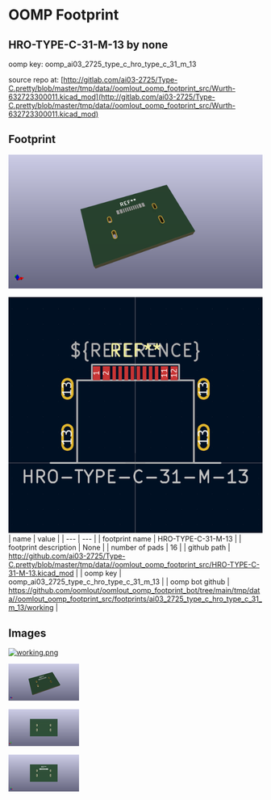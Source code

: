 # OOMP Footprint  
## HRO-TYPE-C-31-M-13  by none  
  
oomp key: oomp_ai03_2725_type_c_hro_type_c_31_m_13  
  
source repo at: [http://gitlab.com/ai03-2725/Type-C.pretty/blob/master/tmp/data//oomlout_oomp_footprint_src/Wurth-632723300011.kicad_mod](http://gitlab.com/ai03-2725/Type-C.pretty/blob/master/tmp/data//oomlout_oomp_footprint_src/Wurth-632723300011.kicad_mod)  
## Footprint  
  
[![working_kicad_pcb_3d.png](working_kicad_pcb_3d_600.png)](working_kicad_pcb_3d.png)  
  
[![working.png](working_600.png)](working.png)  
| name | value | 
| --- | --- | 
| footprint name | HRO-TYPE-C-31-M-13 | 
| footprint description | None | 
| number of pads | 16 | 
| github path | http://github.com/ai03-2725/Type-C.pretty/blob/master/tmp/data//oomlout_oomp_footprint_src/HRO-TYPE-C-31-M-13.kicad_mod | 
| oomp key | oomp_ai03_2725_type_c_hro_type_c_31_m_13 | 
| oomp bot github | https://github.com/oomlout/oomlout_oomp_footprint_bot/tree/main/tmp/data//oomlout_oomp_footprint_src/footprints/ai03_2725_type_c_hro_type_c_31_m_13/working | 
## Images  
  
[![working.png](working_140.png)](working.png)  
  
[![working_kicad_pcb_3d.png](working_kicad_pcb_3d_140.png)](working_kicad_pcb_3d.png)  
  
[![working_kicad_pcb_3d_back.png](working_kicad_pcb_3d_back_140.png)](working_kicad_pcb_3d_back.png)  
  
[![working_kicad_pcb_3d_front.png](working_kicad_pcb_3d_front_140.png)](working_kicad_pcb_3d_front.png)  
